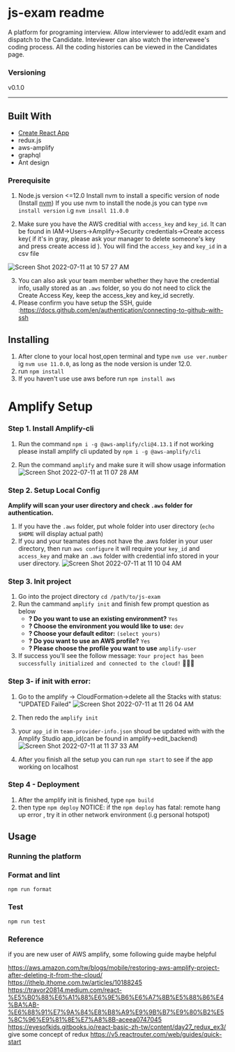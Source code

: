 # js-exam readme


A platform for programing interview. Allow interviewer to add/edit exam and dispatch to the Candidate. Inteviewer can also watch the intervewee's coding process. All the coding histories can be viewed in the Candidates page.

### Versioning

v0.1.0

---

## Built With

- [Create React App](https://github.com/facebookincubator/create-react-app)
- redux.js
- aws-amplify
- graphql
- Ant design



### Prerequisite
1. Node.js version <=12.0
Install nvm to install a specific version of node (Install [nvm](https://github.com/nvm-sh/nvm))
If you use nvm to install the node.js you can type `nvm install version` i.g `nvm insall 11.0.0` 

2.  Make sure you have the AWS creditial with `access_key` and `key_id`. 
	It can be found in IAM->Users->Amplify->Security credentials->Create access key( if it's in gray, please ask your manager to delete someone's key  and press create access id ). You will find the `access_key` and `key_id` in a csv file 

![Screen Shot 2022-07-11 at 10 57 27 AM](https://user-images.githubusercontent.com/56998170/178196138-66a0cfa5-0c87-493c-bfb6-85dc925f5b82.png)

3. You can also ask your team member whether they have the credential info, usally stored as an `.aws` folder, so you do not need to click the Create Access Key, keep the access_key and key_id secretly.  
4. Please confirm you have setup the SSH, guide :https://docs.github.com/en/authentication/connecting-to-github-with-ssh




## Installing
1. After clone to your local host,open terminal and type `nvm use ver.number ` ig `nvm use 11.0.0`, as long as the node version is under 12.0. 
2. run `npm install`
3. If you haven't use use aws before run `npm install aws` 

# Amplify Setup

### Step 1. Install Amplify-cli

1. Run the command `npm i -g @aws-amplify/cli@4.13.1`  if not working please install amplify cli updated by `npm i -g @aws-amplify/cli` 

2. Run the command `amplify` and make sure it will show usage information
![Screen Shot 2022-07-11 at 11 07 28 AM](https://user-images.githubusercontent.com/56998170/178195305-b7fc1c35-5004-4c51-981b-aea4bc357844.png)

### Step 2. Setup Local Config

**Amplify will scan your user directory and check `.aws` folder for authentication.**

1. If you have the `.aws` folder, put whole folder into user directory (`echo $HOME` will display actual path)
2. If you and your teamates does not have the .aws folder in your user directory, then run `aws configure`
it will require your `key_id` and `access_key` and make an `.aws` folder with credential info stored in your user directory. 
![Screen Shot 2022-07-11 at 11 10 04 AM](https://user-images.githubusercontent.com/56998170/178195340-afda586f-43ed-45db-b862-bfc970a0ebfe.png)


### Step 3. Init project

1. Go into the project directory `cd /path/to/js-exam`
2. Run the cammand `amplify init` and finish few prompt question as below
	* **? Do you want to use an existing environment?** `Yes`
	* **? Choose the environment you would like to use:** `dev`
	* **? Choose your default editor:** `(select yours)`
	* **? Do you want to use an AWS profile?** `Yes`
	* **? Please choose the profile you want to use** `amplify-user`
3. If success you'll see the follow message: `Your project has been successfully initialized and connected to the cloud!` :tada::tada::tada:

### Step 3- if init with error:
1. Go to the amplify -> CloudFormation->delete all the Stacks with status: "UPDATED Failed" ![Screen Shot 2022-07-11 at 11 26 04 AM](https://user-images.githubusercontent.com/56998170/178195419-0ee18af3-f908-42c7-b35e-45d11a0362b2.png)


2. Then redo the `amplify init` 
3. your `app_id` in `team-provider-info.json` shoud be updated with  with the Amplify Studio app_id(can be found in amplify->edit_backend)
![Screen Shot 2022-07-11 at 11 37 33 AM](https://user-images.githubusercontent.com/56998170/178195560-eb265ffd-3918-490b-a739-9145fd083a47.png)

4. After you finish all the setup you can run `npm start` to see if the app working on localhost

### Step 4 - Deployment
1. After the amplify init is finished, type  `npm build` 
2. then type  `npm deploy`
NOTICE: if the `npm deploy` has fatal: remote hang up error , try it in other network environment (i.g personal hotspot)


## Usage
### Running the platform


### Format and lint

`npm run format`


### Test

`npm run test`


### Reference 
if you are new user of AWS amplify, some following guide maybe helpful

https://aws.amazon.com/tw/blogs/mobile/restoring-aws-amplify-project-after-deleting-it-from-the-cloud/
https://ithelp.ithome.com.tw/articles/10188245
https://travor20814.medium.com/react-%E5%B0%88%E6%A1%88%E6%9E%B6%E6%A7%8B%E5%88%86%E4%BA%AB-%E6%88%91%E7%9A%84%E8%B8%A9%E9%9B%B7%E9%80%B2%E5%8C%96%E9%81%8E%E7%A8%8B-aceea0747045
https://eyesofkids.gitbooks.io/react-basic-zh-tw/content/day27_redux_ex3/ give some concept of redux
https://v5.reactrouter.com/web/guides/quick-start 
